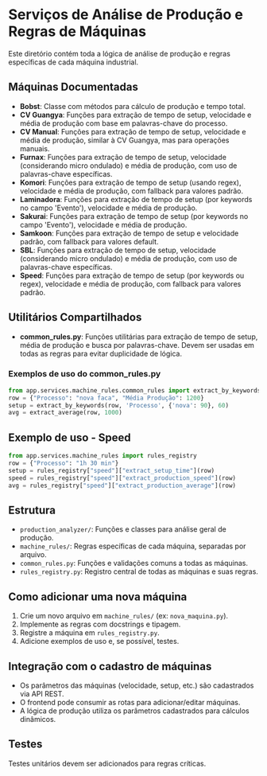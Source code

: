 # Serviços de Análise de Produção e Regras de Máquinas

Este diretório contém toda a lógica de análise de produção e regras específicas de cada máquina industrial.

## Máquinas Documentadas

- **Bobst**: Classe com métodos para cálculo de produção e tempo total.
- **CV Guangya**: Funções para extração de tempo de setup, velocidade e média de produção com base em palavras-chave do processo.
- **CV Manual**: Funções para extração de tempo de setup, velocidade e média de produção, similar à CV Guangya, mas para operações manuais.
- **Furnax**: Funções para extração de tempo de setup, velocidade (considerando micro ondulado) e média de produção, com uso de palavras-chave específicas.
- **Komori**: Funções para extração de tempo de setup (usando regex), velocidade e média de produção, com fallback para valores padrão.
- **Laminadora**: Funções para extração de tempo de setup (por keywords no campo 'Evento'), velocidade e média de produção.
- **Sakurai**: Funções para extração de tempo de setup (por keywords no campo 'Evento'), velocidade e média de produção.
- **Samkoon**: Funções para extração de tempo de setup e velocidade padrão, com fallback para valores default.
- **SBL**: Funções para extração de tempo de setup, velocidade (considerando micro ondulado) e média de produção, com uso de palavras-chave específicas.
- **Speed**: Funções para extração de tempo de setup (por keywords ou regex), velocidade e média de produção, com fallback para valores padrão.

## Utilitários Compartilhados

- **common_rules.py**: Funções utilitárias para extração de tempo de setup, média de produção e busca por palavras-chave. Devem ser usadas em todas as regras para evitar duplicidade de lógica.

### Exemplos de uso do common_rules.py
```python
from app.services.machine_rules.common_rules import extract_by_keywords, extract_average
row = {"Processo": "nova faca", "Média Produção": 1200}
setup = extract_by_keywords(row, 'Processo', {'nova': 90}, 60)
avg = extract_average(row, 1000)
```

## Exemplo de uso - Speed
```python
from app.services.machine_rules import rules_registry
row = {"Processo": "1h 30 min"}
setup = rules_registry["speed"]["extract_setup_time"](row)
speed = rules_registry["speed"]["extract_production_speed"](row)
avg = rules_registry["speed"]["extract_production_average"](row)
```

## Estrutura

- `production_analyzer/`: Funções e classes para análise geral de produção.
- `machine_rules/`: Regras específicas de cada máquina, separadas por arquivo.
- `common_rules.py`: Funções e validações comuns a todas as máquinas.
- `rules_registry.py`: Registro central de todas as máquinas e suas regras.

## Como adicionar uma nova máquina

1. Crie um novo arquivo em `machine_rules/` (ex: `nova_maquina.py`).
2. Implemente as regras com docstrings e tipagem.
3. Registre a máquina em `rules_registry.py`.
4. Adicione exemplos de uso e, se possível, testes.

## Integração com o cadastro de máquinas

- Os parâmetros das máquinas (velocidade, setup, etc.) são cadastrados via API REST.
- O frontend pode consumir as rotas para adicionar/editar máquinas.
- A lógica de produção utiliza os parâmetros cadastrados para cálculos dinâmicos.

## Testes

Testes unitários devem ser adicionados para regras críticas. 
